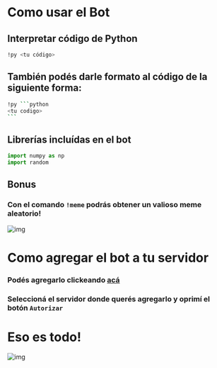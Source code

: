 # Como usar el Bot

## Interpretar código de Python

```bash
!py <tu código>
```

## También podés darle formato al código de la siguiente forma:

```bash
!py ```python
<tu codigo>
```                ㅤ
```

## Librerías incluídas en el bot
```python
import numpy as np
import random
```


## Bonus
### Con el comando `!meme` podrás obtener un valioso meme aleatorio!
![img](https://i.guim.co.uk/img/media/a6c0ec5ffca421788f1b66419e7d7b5bad6b9a18/0_128_3000_1800/master/3000.jpg?width=1200&height=1200&quality=85&auto=format&fit=crop&s=11074065aadb6ceb3e87f72a236cbfe3)


# Como agregar el bot a tu servidor

### Podés agregarlo clickeando [acá](https://discord.com/oauth2/authorize?client_id=860572737202290759&permissions=0&scope=bot)​
### Seleccioná el servidor donde querés agregarlo y oprimí el botón `Autorizar`

#  

# Eso es todo!

![img](https://i1.wp.com/jobloving.com/wp-content/uploads/2018/09/Work-Quotes-These-Funny-Michael-Scott-Quotes-About-Work-Will-Make-You-LOL-8-Life-Style.jpg?resize=696%2C389)